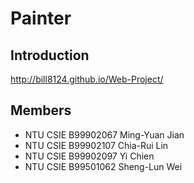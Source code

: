 Painter
========

## Introduction ##
http://bill8124.github.io/Web-Project/

## Members ##
 - NTU CSIE B99902067 Ming-Yuan Jian
 - NTU CSIE B99902107 Chia-Rui Lin
 - NTU CSIE B99902097 Yi Chien
 - NTU CSIE B99501062 Sheng-Lun Wei